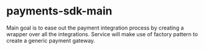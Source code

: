 # payments-sdk-main
Main goal is to ease out the payment integration process by creating a wrapper over all the integrations. Service will make use of factory pattern to create a generic payment gateway.
